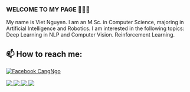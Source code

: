 ### WELCOME TO MY PAGE 👋👋👋

My name is Viet Nguyen. I am an M.Sc. in Computer Science, majoring in Artificial Intelligence and Robotics. I am interested in the following topics: Deep Learning in NLP and Computer Vision. Reinforcement Learning.<br>

## 📫 How to reach me:

[![Facebook]() CangNgo](https://www.facebook.com/cang.ngo.948?mibextid=kFxxJD)

<a href="https://github.com/CangNgo/Tiktok">
  <img align="center" src="https://github-readme-stats.anuraghazra1.vercel.app/api/pin/?username=CangNgo&repo=Tiktok&theme=merko" />
</a>

<a href="https://github.com/CangNgo/datastructureAndAlgorithms">
  <img align="center" src="https://github-readme-stats.anuraghazra1.vercel.app/api/pin/?username=CangNgo&repo=datastructureAndAlgorithms&theme=gruvbox" />
</a>

<a href="https://github.com/CangNgo/LohaStore">
  <img align="center" src="https://github-readme-stats.anuraghazra1.vercel.app/api/pin/?username=CangNgo&repo=LohaStore&theme=dark" />
</a>

<a href="https://github.com/CangNgo/library-management-system">
  <img align="center" src="https://github-readme-stats.anuraghazra1.vercel.app/api/pin/?username=CangNgo&repo=library-management-system&theme=onedark" />
</a>

